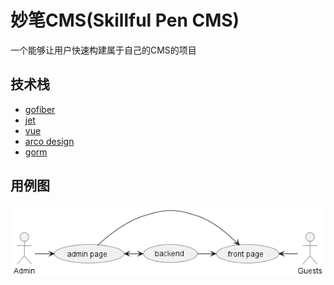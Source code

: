 # 妙笔CMS(Skillful Pen CMS)  

一个能够让用户快速构建属于自己的CMS的项目

## 技术栈  

- [gofiber](https://docs.gofiber.io/)
- [jet](https://github.com/CloudyKit/jet)
- [vue](https://cn.vuejs.org/)
- [arco design](https://arco.design/)
- [gorm](https://grom.io)

## 用例图
![](plantuml/out/cms.png)